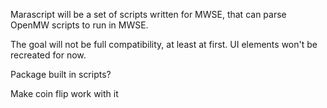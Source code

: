 Marascript will be a set of scripts written for MWSE, that can parse OpenMW scripts to run in MWSE.

The goal will not be full compatibility, at least at first. UI elements won't be recreated for now.

Package built in scripts?

Make coin flip work with it